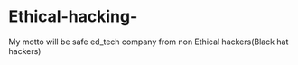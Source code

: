 # Ethical-hacking-
My motto will be safe ed_tech company from non Ethical hackers(Black hat hackers)
